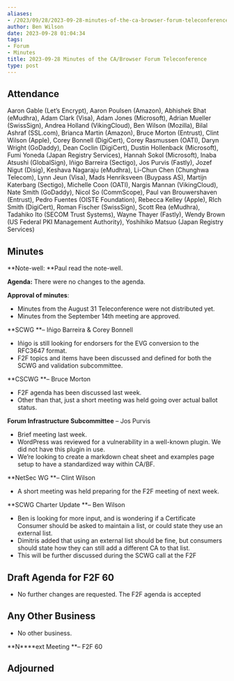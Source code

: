 ```yaml
---
aliases:
- /2023/09/28/2023-09-28-minutes-of-the-ca-browser-forum-teleconference/
author: Ben Wilson
date: 2023-09-28 01:04:34
tags:
- Forum
- Minutes
title: 2023-09-28 Minutes of the CA/Browser Forum Teleconference
type: post
---
```


## Attendance

Aaron Gable (Let’s Encrypt), Aaron Poulsen (Amazon), Abhishek Bhat (eMudhra), Adam Clark (Visa), Adam Jones (Microsoft), Adrian Mueller (SwissSign), Andrea Holland (VikingCloud), Ben Wilson (Mozilla), Bilal Ashraf (SSL.com), Brianca Martin (Amazon), Bruce Morton (Entrust), Clint Wilson (Apple), Corey Bonnell (DigiCert), Corey Rasmussen (OATI), Daryn Wright (GoDaddy), Dean Coclin (DigiCert), Dustin Hollenback (Microsoft), Fumi Yoneda (Japan Registry Services), Hannah Sokol (Microsoft), Inaba Atsushi (GlobalSign), Iñigo Barreira (Sectigo), Jos Purvis (Fastly), Jozef Nigut (Disig), Keshava Nagaraju (eMudhra), Li-Chun Chen (Chunghwa Telecom), Lynn Jeun (Visa), Mads Henriksveen (Buypass AS), Martijn Katerbarg (Sectigo), Michelle Coon (OATI), Nargis Mannan (VikingCloud), Nate Smith (GoDaddy), Nicol So (CommScope), Paul van Brouwershaven (Entrust), Pedro Fuentes (OISTE Foundation), Rebecca Kelley (Apple), RIch Smith (DigiCert), Roman Fischer (SwissSign), Scott Rea (eMudhra), Tadahiko Ito (SECOM Trust Systems), Wayne Thayer (Fastly), Wendy Brown (US Federal PKI Management Authority), Yoshihiko Matsuo (Japan Registry Services)

## Minutes

\*\*Note-well: \*\*Paul read the note-well.

**Agenda:** There were no changes to the agenda.  

**Approval of minutes**:

- Minutes from the August 31 Teleconference were not distributed yet.
- Minutes from the September 14th meeting are approved.

\*\*SCWG \*\*– Iñigo Barreira & Corey Bonnell

- Iñigo is still looking for endorsers for the EVG conversion to the RFC3647 format.
- F2F topics and items have been discussed and defined for both the SCWG and validation subcommittee.

\*\*CSCWG \*\*– Bruce Morton

- F2F agenda has been discussed last week.
- Other than that, just a short meeting was held going over actual ballot status.

**Forum Infrastructure Subcommittee** – Jos Purvis

- Brief meeting last week.
- WordPress was reviewed for a vulnerability in a well-known plugin. We did not have this plugin in use.
- We’re looking to create a markdown cheat sheet and examples page setup to have a standardized way within CA/BF.

\*\*NetSec WG \*\*– Clint Wilson

- A short meeting was held preparing for the F2F meeting of next week.

\*\*SCWG Charter Update \*\*– Ben Wilson

- Ben is looking for more input, and is wondering if a Certificate Consumer should be asked to maintain a list, or could state they use an external list.
- Dimitris added that using an external list should be fine, but consumers should state how they can still add a different CA to that list.
- This will be further discussed during the SCWG call at the F2F

## Draft Agenda for F2F 60

- No further changes are requested. The F2F agenda is accepted

## Any Other Business

- No other business.

\*\*N\*\*\*\*ext Meeting \*\*– F2F 60

## Adjourned